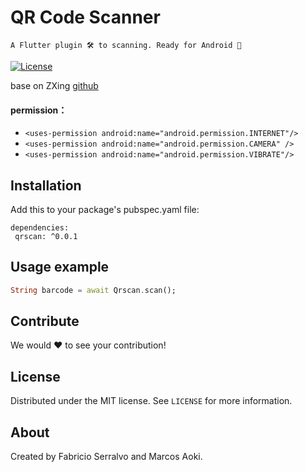 # QR Code Scanner
    A Flutter plugin 🛠 to scanning. Ready for Android 🚀
  
[![License][license-image]][license-url] 

base on ZXing [github](https://github.com/yipianfengye/android-zxingLibrary)

#### permission：
- `<uses-permission android:name="android.permission.INTERNET"/>`
- `<uses-permission android:name="android.permission.CAMERA" />`
- `<uses-permission android:name="android.permission.VIBRATE"/>`

## Installation

Add this to your package's pubspec.yaml file:

```
dependencies:
 qrscan: ^0.0.1
```

## Usage example
```dart
String barcode = await Qrscan.scan();
```

## Contribute

We would ❤️ to see your contribution!

## License

Distributed under the MIT license. See ``LICENSE`` for more information.

## About

Created by Fabricio Serralvo and Marcos Aoki.

[license-image]: https://img.shields.io/badge/License-MIT-blue.svg
[license-url]: LICENSE
